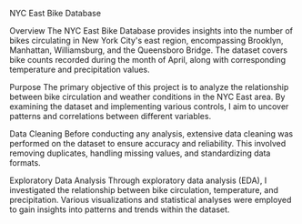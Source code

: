NYC East Bike Database

Overview
The NYC East Bike Database provides insights into the number of bikes circulating in New York City's east region, encompassing Brooklyn, Manhattan, Williamsburg, and the Queensboro Bridge. The dataset covers bike counts recorded during the month of April, along with corresponding temperature and precipitation values.

Purpose
The primary objective of this project is to analyze the relationship between bike circulation and weather conditions in the NYC East area. By examining the dataset and implementing various controls, I aim to uncover patterns and correlations between different variables.

Data Cleaning
Before conducting any analysis, extensive data cleaning was performed on the dataset to ensure accuracy and reliability. This involved removing duplicates, handling missing values, and standardizing data formats.

Exploratory Data Analysis
Through exploratory data analysis (EDA), I investigated the relationship between bike circulation, temperature, and precipitation. Various visualizations and statistical analyses were employed to gain insights into patterns and trends within the dataset.
